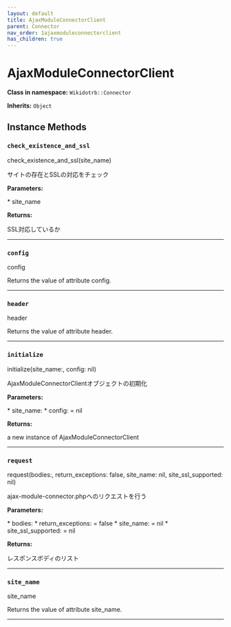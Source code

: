 ```yaml
---
layout: default
title: AjaxModuleConnectorClient
parent: Connector
nav_order: 1ajaxmoduleconnectorclient
has_children: true
---
```


# AjaxModuleConnectorClient

**Class in namespace:** `Wikidotrb::Connector`

**Inherits:** `Object`

## Instance Methods

### `check_existence_and_ssl`

<div class="method-signature">check_existence_and_ssl(site_name)</div>

サイトの存在とSSLの対応をチェック

**Parameters:**

<div class="method-parameters">
* <span class="parameter-name">site_name</span>
</div>

**Returns:**

SSL対応しているか

---

### `config`

<div class="method-signature">config</div>

Returns the value of attribute config.

---

### `header`

<div class="method-signature">header</div>

Returns the value of attribute header.

---

### `initialize`

<div class="method-signature">initialize(site_name:, config: nil)</div>

AjaxModuleConnectorClientオブジェクトの初期化

**Parameters:**

<div class="method-parameters">
* <span class="parameter-name">site_name:</span>
* <span class="parameter-name">config:</span> = nil
</div>

**Returns:**

a new instance of AjaxModuleConnectorClient

---

### `request`

<div class="method-signature">request(bodies:, return_exceptions: false, site_name: nil, site_ssl_supported: nil)</div>

ajax-module-connector.phpへのリクエストを行う

**Parameters:**

<div class="method-parameters">
* <span class="parameter-name">bodies:</span>
* <span class="parameter-name">return_exceptions:</span> = false
* <span class="parameter-name">site_name:</span> = nil
* <span class="parameter-name">site_ssl_supported:</span> = nil
</div>

**Returns:**

レスポンスボディのリスト

---

### `site_name`

<div class="method-signature">site_name</div>

Returns the value of attribute site_name.

---

